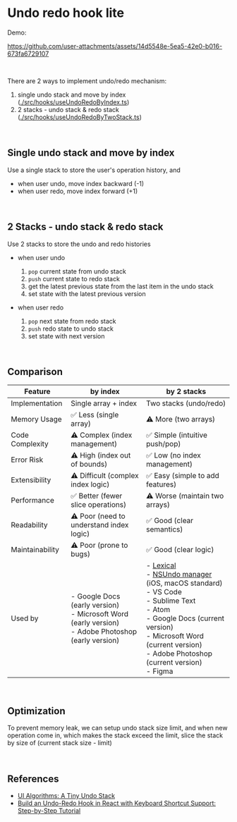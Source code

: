 # Undo redo hook lite

Demo: 

https://github.com/user-attachments/assets/14d5548e-5ea5-42e0-b016-673fa6729107

&nbsp;

There are 2 ways to implement undo/redo mechanism:
1. single undo stack and move by index ([./src/hooks/useUndoRedoByIndex.ts](https://github.com/MechaChen/undo-manager-lite/blob/main/src/hooks/useUndoRedoByIndex.ts))
2. 2 stacks - undo stack & redo stack ([./src/hooks/useUndoRedoByTwoStack.ts](https://github.com/MechaChen/undo-manager-lite/blob/main/src/hooks/useUndoRedoByTwoStack.ts))

&nbsp;

## Single undo stack and move by index
Use a single stack to store the user's operation history, and
- when user undo, move index backward (-1)
- when user redo, move index forward (+1)

&nbsp;

## 2 Stacks - undo stack & redo stack
Use 2 stacks to store the undo and redo histories
- when user undo
  1. `pop` current state from undo stack
  2. `push` current state to redo stack
  3. get the latest previous state from the last item in the undo stack
  4. set state with the latest previous version
 
- when user redo
  1. `pop` next state from redo stack
  2. `push` redo state to undo stack
  3. set state with next version
 
&nbsp;
 
## Comparison

| Feature | by index | by 2 stacks |
|---------|-------------------|----------------------|
| Implementation | Single array + index | Two stacks (undo/redo) |
| Memory Usage | ✅ Less (single array) | ⚠️ More (two arrays) |
| Code Complexity | ⚠️ Complex (index management) | ✅ Simple (intuitive push/pop) |
| Error Risk | ⚠️ High (index out of bounds) | ✅ Low (no index management) |
| Extensibility | ⚠️ Difficult (complex index logic) | ✅ Easy (simple to add features) |
| Performance | ✅ Better (fewer slice operations) | ⚠️ Worse (maintain two arrays) |
| Readability | ⚠️ Poor (need to understand index logic) | ✅ Good (clear semantics) |
| Maintainability | ⚠️ Poor (prone to bugs) | ✅ Good (clear logic) |
| Used by | - Google Docs (early version)<br>- Microsoft Word (early version)<br>- Adobe Photoshop (early version) | - [Lexical](https://github.com/facebook/lexical/blob/main/packages/lexical-history/src/index.ts)<br> - [NSUndo manager](https://developer.apple.com/library/archive/documentation/Cocoa/Conceptual/UndoArchitecture/Articles/RegisteringUndo.html#//apple_ref/doc/uid/20000206-SW2) (iOS, macOS standard) - VS Code<br>- Sublime Text<br>- Atom<br>- Google Docs (current version)<br>- Microsoft Word (current version)<br>- Adobe Photoshop (current version)<br>- Figma |

&nbsp;

## Optimization
To prevent memory leak, we can setup undo stack size limit, and when new operation come in, 
which makes the stack exceed the limit, slice the stack by size of (current stack size - limit)


&nbsp;

## References
- [UI Algorithms: A Tiny Undo Stack](https://blog.julik.nl/2025/03/a-tiny-undo-stack)
- [Build an Undo-Redo Hook in React with Keyboard Shortcut Support: Step-by-Step Tutorial](https://www.youtube.com/watch?v=pR1r-1KGtNU)
